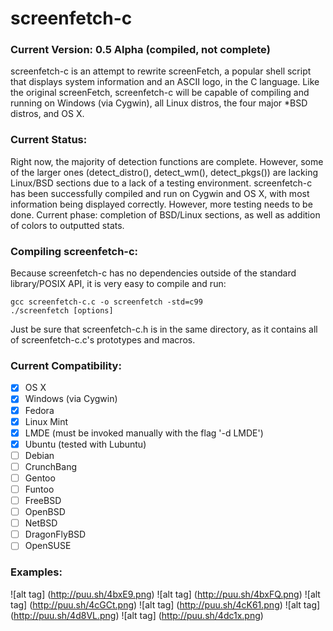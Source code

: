 screenfetch-c
=============

### Current Version: 0.5 Alpha (compiled, not complete)

screenfetch-c is an attempt to rewrite screenFetch, a popular shell 
script that displays system information and an ASCII logo, in the C 
language.
Like the original screenFetch, screenfetch-c will be capable of 
compiling and running on Windows (via Cygwin), all Linux distros, the 
four major *BSD distros, and OS X.

### Current Status:
Right now, the majority of detection functions are complete.
However, some of the larger ones (detect_distro(), detect_wm(), 
detect_pkgs()) are lacking Linux/BSD sections due to a lack of a testing 
environment.
screenfetch-c has been successfully compiled and run on Cygwin and OS X, 
with most information being displayed correctly.
However, more testing needs to be done.
Current phase: completion of BSD/Linux sections, as well as addition of colors to outputted stats.

### Compiling screenfetch-c:
Because screenfetch-c has no dependencies outside of the standard library/POSIX API, 
it is very easy to compile and run:

```
gcc screenfetch-c.c -o screenfetch -std=c99
./screenfetch [options]
```

Just be sure that screenfetch-c.h is in the same directory, as it contains all of 
screenfetch-c.c's prototypes and macros.

### Current Compatibility:
- [x] OS X
- [x] Windows (via Cygwin)
- [x] Fedora
- [x] Linux Mint
- [x] LMDE (must be invoked manually with the flag '-d LMDE')
- [x] Ubuntu (tested with Lubuntu)
- [ ] Debian
- [ ] CrunchBang
- [ ] Gentoo
- [ ] Funtoo
- [ ] FreeBSD
- [ ] OpenBSD
- [ ] NetBSD
- [ ] DragonFlyBSD
- [ ] OpenSUSE

### Examples:

![alt tag] (http://puu.sh/4bxE9.png)
![alt tag] (http://puu.sh/4bxFQ.png)
![alt tag] (http://puu.sh/4cGCt.png)
![alt tag] (http://puu.sh/4cK61.png)
![alt tag] (http://puu.sh/4d8VL.png)
![alt tag] (http://puu.sh/4dc1x.png)

